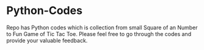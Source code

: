 # Python-Codes

Repo has Python codes which is collection from small Square of an Number to Fun Game of Tic Tac Toe. Please feel free to go through the codes and provide your valuable feedback.
